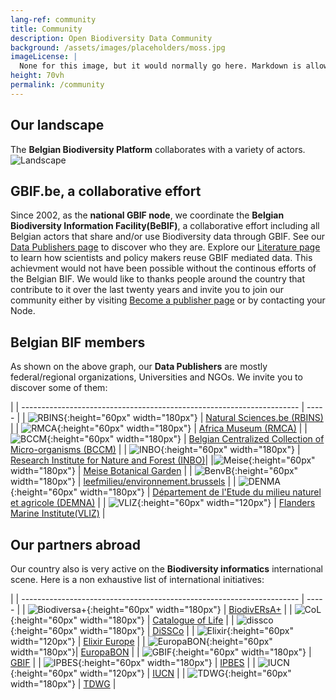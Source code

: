 ```yaml
---
lang-ref: community
title: Community
description: Open Biodiversity Data Community
background: /assets/images/placeholders/moss.jpg
imageLicense: |
  None for this image, but it would normally go here. Markdown is allowed.
height: 70vh
permalink: /community
---
```


## Our landscape

The **Belgian Biodiversity Platform** collaborates with a variety of actors.
![Landscape](/assets/images/placeholders/landscape.png)

## GBIF.be, a collaborative effort

Since 2002, as the **national GBIF node**, we coordinate the **Belgian Biodiversity Information Facility(BeBIF)**, a collaborative effort including all Belgian actors that share and/or use Biodiversity data through GBIF.
See our [Data Publishers page](/publisher/search) to discover who they are.
Explore our [Literature page](/literature/search) to learn how scientists and policy makers reuse GBIF mediated data.
This achievment would not have been possible without the continous efforts of the Belgian BIF.
We would like to thanks people around the country that contribute to it over the last twenty years and invite you to join our community either by visiting [Become a publisher page](https://www.gbif.org/become-a-publisher) or by contacting your Node.

## Belgian BIF members

As shown on the above graph, our **Data Publishers** are mostly federal/regional organizations, Universities and NGOs. We invite you to discover some of them:

|
| --------------------------------------------------------------------- | ----- |
| ![RBINS](/assets/images/logos/RBINS.png){:height="60px" width="180px"} | [Natural Sciences.be (RBINS)](https://www.naturalsciences.be/en) |
| ![RMCA](/assets/images/logos/RMCA.jpg){:height="60px" width="180px"} | [Africa Museum (RMCA)](https://www.africamuseum.be/en) |
| ![BCCM](/assets/images/logos/BCCM.png){:height="60px" width="180px"} | [Belgian Centralized Collection of Micro-organisms (BCCM)](https://bccm.belspo.be/) |
| ![INBO](/assets/images/logos/INBO.png){:height="60px" width="180px"} | [Research Institute for Nature and Forest (INBO)](https://www.vlaanderen.be/inbo/home/)|
|![Meise](/assets/images/logos/Meise.jpg){:height="60px" width="180px"} | [Meise Botanical Garden](https://www.plantentuinmeise.be/en/) |
| ![BenvB](/assets/images/logos/benvb.png){:height="60px" width="180px"} | [leefmilieu/environnement.brussels](https://environment.brussels/) |
| ![DENMA](/assets/images/logos/DEMNA.png){:height="60px" width="180px"} | [Département de l'Etude du milieu naturel et agricole (DEMNA)](http://environnement.wallonie.be/administration/demna.htm) |
| ![VLIZ](/assets/images/logos/VLIZ.jpg){:height="60px" width="120px"} | [Flanders Marine Institute(VLIZ)](https://www.vliz.be/en) |

## Our partners abroad

Our country also is very active on the **Biodiversity informatics** international scene. Here is a non exhaustive list of international initiatives:

|
| --------------------------------------------------------------------- | ----- |
| ![Biodiversa+](/assets/images/logos/biodiversa+.png){:height="60px" width="180px"} | [BiodivERsA+](https://www.biodiversa.eu/) |
| ![CoL](/assets/images/logos/CoL.jpg){:height="60px" width="180px"} | [Catalogue of Life](https://www.catalogueoflife.org/) |
| ![dissco](/assets/images/logos/dissco.png){:height="60px" width="180px"} | [DiSSCo](https://www.dissco.eu/) |
| ![Elixir](/assets/images/logos/Elixir.png){:height="60px" width="120px"} | [Elixir Europe](https://elixir-europe.org/) |
| ![EuropaBON](/assets/images/logos/europabon.jpg){:height="60px" width="180px"}| [EuropaBON](https://europabon.org/) |
| ![GBIF](/assets/images/logos/GBIF-2015.png){:height="60px" width="180px"} | [GBIF](https://www.gbif.org) |
| ![IPBES](/assets/images/logos/IPBES.jpg){:height="60px" width="180px"} | [IPBES](https://www.ipbes.net/) |
| ![IUCN](/assets/images/logos/IUCN.svg){:height="60px" width="120px"} | [IUCN](https://www.iucn.org/) |
| ![TDWG](/assets/images/logos/tdwg.svg){:height="60px" width="180px"} | [TDWG](https://www.tdwg.org/) |
